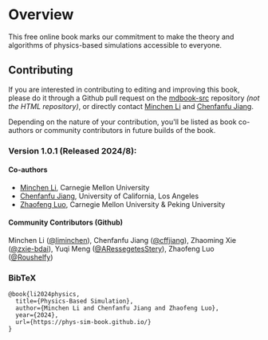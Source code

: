 # Overview

This free online book marks our commitment to make the theory and algorithms of physics-based simulations accessible to everyone.

## Contributing

If you are interested in contributing to editing and improving this book, please do it through a Github pull request on the [mdbook-src](https://github.com/phys-sim-book/mdbook-src) repository *(not the HTML repository)*, or directly contact [Minchen Li](https://www.cs.cmu.edu/~minchenl/) and [Chenfanfu Jiang](https://www.math.ucla.edu/~cffjiang/).

Depending on the nature of your contribution, you'll be listed as book co-authors or community contributors in future builds of the book.

### Version 1.0.1 (Released 2024/8): 

#### Co-authors

- [Minchen Li](https://www.cs.cmu.edu/~minchenl/), Carnegie Mellon University
- [Chenfanfu Jiang](https://www.math.ucla.edu/~cffjiang/), University of California, Los Angeles
- [Zhaofeng Luo](https://roushelfy.github.io/), Carnegie Mellon University & Peking University

#### Community Contributors (Github)

Minchen Li ([@liminchen](https://github.com/liminchen)), Chenfanfu Jiang ([@cffjiang](https://github.com/cffjiang)), Zhaoming Xie ([@zxie-bdai](https://github.com/zxie-bdai)), Yuqi Meng ([@ARessegetesStery](https://github.com/ARessegetesStery)), Zhaofeng Luo ([@Roushelfy](https://github.com/Roushelfy))

### BibTeX 

```
@book{li2024physics,
  title={Physics-Based Simulation},
  author={Minchen Li and Chenfanfu Jiang and Zhaofeng Luo},
  year={2024},
  url={https://phys-sim-book.github.io/}
}
```